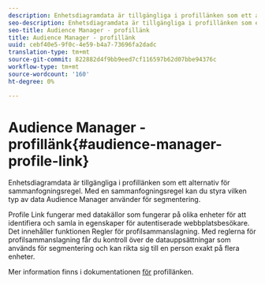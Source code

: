 ```yaml
---
description: Enhetsdiagramdata är tillgängliga i profillänken som ett alternativ för sammanfogningsregel. Med en sammanfogningsregel kan du styra vilken typ av data Audience Manager använder för segmentering.
seo-description: Enhetsdiagramdata är tillgängliga i profillänken som ett alternativ för sammanfogningsregel. Med en sammanfogningsregel kan du styra vilken typ av data Audience Manager använder för segmentering.
seo-title: Audience Manager - profillänk
title: Audience Manager - profillänk
uuid: cebf40e5-9f0c-4e59-b4a7-73696fa2dadc
translation-type: tm+mt
source-git-commit: 822882d4f9bb9eed7cf116597b62d07bbe94376c
workflow-type: tm+mt
source-wordcount: '160'
ht-degree: 0%

---
```



# Audience Manager - profillänk{#audience-manager-profile-link}

Enhetsdiagramdata är tillgängliga i profillänken som ett alternativ för sammanfogningsregel. Med en sammanfogningsregel kan du styra vilken typ av data Audience Manager använder för segmentering.

Profile Link fungerar med datakällor som fungerar på olika enheter för att identifiera och samla in egenskaper för autentiserade webbplatsbesökare. Det innehåller funktionen Regler för profilsammanslagning. Med reglerna för profilsammanslagning får du kontroll över de datauppsättningar som används för segmentering och kan rikta sig till en person exakt på flera enheter.

Mer information finns i dokumentationen [för](https://docs.adobe.com/content/help/en/audience-manager/user-guide/features/profile-merge-rules/merge-rules-overview.html) profillänken.
